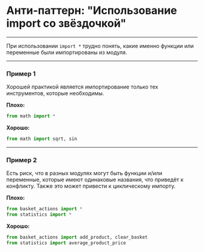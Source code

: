 # Анти-паттерн: "Использование import со звёздочкой"

***

При использовании `import *` трудно понять, какие именно функции или переменные были импортированы из модуля.

***

### Пример 1

Хорошей практикой является импортирование только тех инструментов, которые необходимы.

**Плохо:**
```python
from math import *
```
**Хорошо:**
```python
from math import sqrt, sin
```
***

### Пример 2

Есть риск, что в разных модулях могут быть функции и/или переменные, которые имеют одинаковые названия, что приведёт к конфликту. Также это может привести к циклическому импорту.

**Плохо:**
```python
from basket_actions import *
from statistics import *
```
**Хорошо:**
```python
from basket_actions import add_product, clear_basket 
from statistics import average_product_price
```

